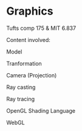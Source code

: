 # Graphics
Tufts comp 175 &amp;  MIT 6.837

Content involved:

  Model
  
  Tranformation
  
  Camera (Projection)
  
  Ray casting
  
  Ray tracing
  
  OpenGL Shading Language
  
  WebGL
